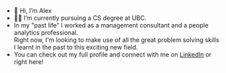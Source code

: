 - 👋 Hi, I’m Alex
- 👨‍🎓 I’m currently pursuing a CS degree at UBC.
- In my "past life" I worked as a management consultant and a people analytics professional.\
Right now, I'm looking to make use of all the great problem solving skills I learnt in the past to this exciting new field.
- You can check out my full profile and connect with me on [LinkedIn](https://www.linkedin.com/in/aleksandrovalex) or right here!

<!---
triple-eh/triple-eh is a ✨ special ✨ repository because its `README.md` (this file) appears on your GitHub profile.
You can click the Preview link to take a look at your changes.
--->
